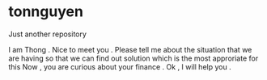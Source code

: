 # tonnguyen
Just another repository

I am Thong . Nice to meet you . Please tell me about the situation that we are having so that we can find out solution which is the most approriate for this 
Now , you are curious about your finance . Ok , I will help you .
